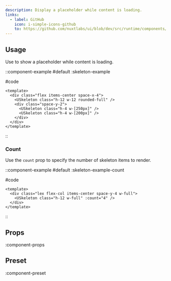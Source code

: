 ```yaml
---
description: Display a placeholder while content is loading.
links:
  - label: GitHub
    icon: i-simple-icons-github
    to: https://github.com/nuxtlabs/ui/blob/dev/src/runtime/components/layout/Skeleton.vue
---
```


## Usage

Use to show a placeholder while content is loading.

::component-example
#default
:skeleton-example

#code
```vue
<template>
  <div class="flex items-center space-x-4">
    <USkeleton class="h-12 w-12 rounded-full" />
    <div class="space-y-2">
      <USkeleton class="h-4 w-[250px]" />
      <USkeleton class="h-4 w-[200px]" />
    </div>
  </div>
</template>
```
::

### Count

Use the `count` prop to specify the number of skeleton items to render.

::component-example
#default
:skeleton-example-count

#code
```vue
<template>
  <div class="lex flex-col items-center space-y-4 w-full">
    <USkeleton class="h-12 w-full" :count="4" />
  </div>
</template>
```
::

## Props

:component-props

## Preset

:component-preset
